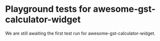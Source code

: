 # Playground tests for awesome-gst-calculator-widget
We are still awaiting the first test run for awesome-gst-calculator-widget.
